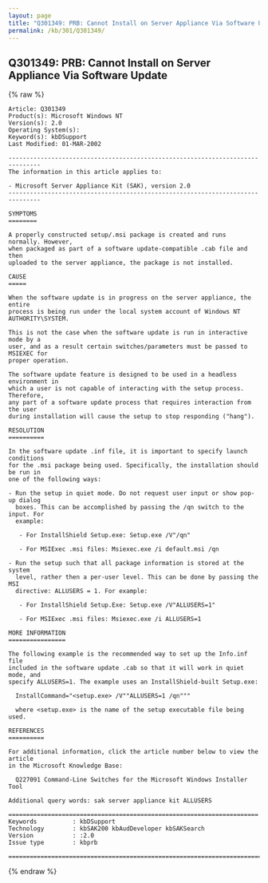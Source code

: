 ```yaml
---
layout: page
title: "Q301349: PRB: Cannot Install on Server Appliance Via Software Update"
permalink: /kb/301/Q301349/
---
```


## Q301349: PRB: Cannot Install on Server Appliance Via Software Update

{% raw %}

	Article: Q301349
	Product(s): Microsoft Windows NT
	Version(s): 2.0
	Operating System(s): 
	Keyword(s): kbDSupport
	Last Modified: 01-MAR-2002
	
	-------------------------------------------------------------------------------
	The information in this article applies to:
	
	- Microsoft Server Appliance Kit (SAK), version 2.0 
	-------------------------------------------------------------------------------
	
	SYMPTOMS
	========
	
	A properly constructed setup/.msi package is created and runs normally. However,
	when packaged as part of a software update-compatible .cab file and then
	uploaded to the server appliance, the package is not installed.
	
	CAUSE
	=====
	
	When the software update is in progress on the server appliance, the entire
	process is being run under the local system account of Windows NT
	AUTHORITY\SYSTEM.
	
	This is not the case when the software update is run in interactive mode by a
	user, and as a result certain switches/parameters must be passed to MSIEXEC for
	proper operation.
	
	The software update feature is designed to be used in a headless environment in
	which a user is not capable of interacting with the setup process. Therefore,
	any part of a software update process that requires interaction from the user
	during installation will cause the setup to stop responding ("hang").
	
	RESOLUTION
	==========
	
	In the software update .inf file, it is important to specify launch conditions
	for the .msi package being used. Specifically, the installation should be run in
	one of the following ways:
	
	- Run the setup in quiet mode. Do not request user input or show pop-up dialog
	  boxes. This can be accomplished by passing the /qn switch to the input. For
	  example:
	
	   - For InstallShield Setup.exe: Setup.exe /V"/qn"
	
	   - For MSIExec .msi files: Msiexec.exe /i default.msi /qn
	
	- Run the setup such that all package information is stored at the system
	  level, rather then a per-user level. This can be done by passing the MSI
	  directive: ALLUSERS = 1. For example:
	
	   - For InstallShield Setup.Exe: Setup.exe /V"ALLUSERS=1"
	
	   - For MSIExec .msi files: Msiexec.exe /i ALLUSERS=1
	
	MORE INFORMATION
	================
	
	The following example is the recommended way to set up the Info.inf file
	included in the software update .cab so that it will work in quiet mode, and
	specify ALLUSERS=1. The example uses an InstallShield-built Setup.exe:
	
	  InstallCommand="<setup.exe> /V""ALLUSERS=1 /qn"""
	
	  where <setup.exe> is the name of the setup executable file being used.
	
	REFERENCES
	==========
	
	For additional information, click the article number below to view the article
	in the Microsoft Knowledge Base:
	
	  Q227091 Command-Line Switches for the Microsoft Windows Installer Tool
	
	Additional query words: sak server appliance kit ALLUSERS
	
	======================================================================
	Keywords          : kbDSupport 
	Technology        : kbSAK200 kbAudDeveloper kbSAKSearch
	Version           : :2.0
	Issue type        : kbprb
	
	=============================================================================
	

{% endraw %}
